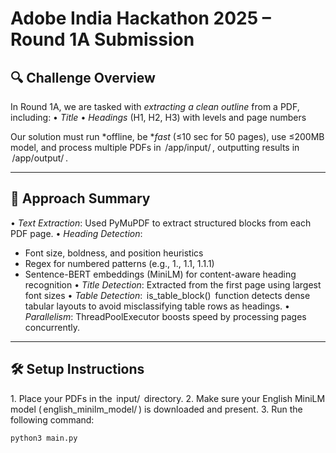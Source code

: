 # Adobe India Hackathon 2025 – Round 1A Submission

## 🔍 Challenge Overview

In Round 1A, we are tasked with *extracting a clean outline* from a PDF, including:
•⁠  ⁠*Title*
•⁠  ⁠*Headings* (H1, H2, H3) with levels and page numbers

Our solution must run *offline, be **fast* (≤10 sec for 50 pages), use ≤200MB model, and process multiple PDFs in ⁠ /app/input/ ⁠, outputting results in ⁠ /app/output/ ⁠.

---

## 🧠 Approach Summary

•⁠  ⁠*Text Extraction*: Used PyMuPDF to extract structured blocks from each PDF page.
•⁠  ⁠*Heading Detection*:
  - Font size, boldness, and position heuristics
  - Regex for numbered patterns (e.g., 1., 1.1, 1.1.1)
  - Sentence-BERT embeddings (MiniLM) for content-aware heading recognition
•⁠  ⁠*Title Detection*: Extracted from the first page using largest font sizes
•⁠  ⁠*Table Detection*: ⁠ is_table_block() ⁠ function detects dense tabular layouts to avoid misclassifying table rows as headings.
•⁠  ⁠*Parallelism*: ThreadPoolExecutor boosts speed by processing pages concurrently.

---

## 🛠️ Setup Instructions

1.⁠ ⁠Place your PDFs in the ⁠ input/ ⁠ directory.
2.⁠ ⁠Make sure your English MiniLM model (⁠ english_minilm_model/ ⁠) is downloaded and present.
3.⁠ ⁠Run the following command:

```bash
python3 main.py
